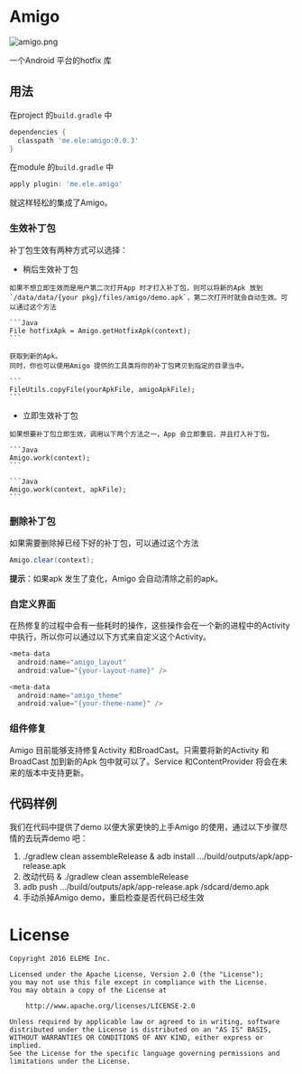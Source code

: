 Amigo
====

![amigo.png](http://amigotheband.com/wp-content/uploads/2015/02/logo_amigo-yellow.png)  

   一个Android 平台的hotfix 库


用法
----
   在project 的`build.gradle` 中

   ```groovy
   dependencies {
     classpath 'me.ele:amigo:0.0.3'
   }
   ```

   在module 的`build.gradle` 中

   ```groovy
   apply plugin: 'me.ele.amigo'
   ```

   就这样轻松的集成了Amigo。

### 生效补丁包
   补丁包生效有两种方式可以选择：

   * 稍后生效补丁包

   	如果不想立即生效而是用户第二次打开App 时才打入补丁包，则可以将新的Apk 放到 `/data/data/{your pkg}/files/amigo/demo.apk`，第二次打开时就会自动生效。可以通过这个方法

   	```Java
   	File hotfixApk = Amigo.getHotfixApk(context);
   	```

   	获取到新的Apk。
   	同时，你也可以使用Amigo 提供的工具类将你的补丁包拷贝到指定的目录当中。
   		
  	```
  	FileUtils.copyFile(yourApkFile, amigoApkFile);
  	```

   * 立即生效补丁包

   	如果想要补丁包立即生效，调用以下两个方法之一，App 会立即重启，并且打入补丁包。

   	```Java
   	Amigo.work(context);
   	```

   	```Java
   	Amigo.work(context, apkFile);
   	```


### 删除补丁包

如果需要删除掉已经下好的补丁包，可以通过这个方法

```Java
Amigo.clear(context);
```

**提示**：如果apk 发生了变化，Amigo 会自动清除之前的apk。

### 自定义界面

在热修复的过程中会有一些耗时的操作，这些操作会在一个新的进程中的Activity 中执行，所以你可以通过以下方式来自定义这个Activity。

```Java
<meta-data
  android:name="amigo_layout"
  android:value="{your-layout-name}" />

<meta-data
  android:name="amigo_theme"
  android:value="{your-theme-name}" />
```

### 组件修复

Amigo 目前能够支持修复Activity 和BroadCast。只需要将新的Activity 和BroadCast 加到新的Apk 包中就可以了。Service 和ContentProvider 将会在未来的版本中支持更新。

代码样例
----

   我们在代码中提供了demo 以便大家更快的上手Amigo 的使用，通过以下步骤尽情的去玩弄demo 吧：
   1. ./gradlew clean assembleRelease & adb install .../build/outputs/apk/app-release.apk
   2. 改动代码 & ./gradlew clean assembleRelease
   3. adb push .../build/outputs/apk/app-release.apk /sdcard/demo.apk
   4. 手动杀掉Amigo demo，重启检查是否代码已经生效

License
====

   	Copyright 2016 ELEME Inc.  

   	Licensed under the Apache License, Version 2.0 (the "License");
   	you may not use this file except in compliance with the License.
   	You may obtain a copy of the License at

   		http://www.apache.org/licenses/LICENSE-2.0

   	Unless required by applicable law or agreed to in writing, software
   	distributed under the License is distributed on an "AS IS" BASIS,
   	WITHOUT WARRANTIES OR CONDITIONS OF ANY KIND, either express or implied.
   	See the License for the specific language governing permissions and
   	limitations under the License.
